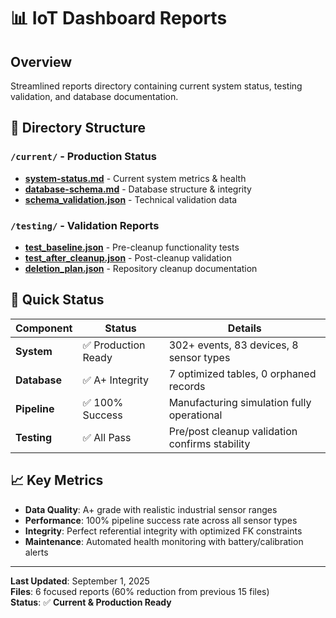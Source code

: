 # 📊 IoT Dashboard Reports

## Overview

Streamlined reports directory containing current system status, testing validation, and database documentation.

## 📁 Directory Structure

### `/current/` - Production Status
- **[system-status.md](current/system-status.md)** - Current system metrics & health
- **[database-schema.md](current/database-schema.md)** - Database structure & integrity  
- **[schema_validation.json](current/schema_validation.json)** - Technical validation data

### `/testing/` - Validation Reports  
- **[test_baseline.json](testing/test_baseline.json)** - Pre-cleanup functionality tests
- **[test_after_cleanup.json](testing/test_after_cleanup.json)** - Post-cleanup validation
- **[deletion_plan.json](testing/deletion_plan.json)** - Repository cleanup documentation

## 🎯 Quick Status

| Component | Status | Details |
|-----------|--------|---------|
| **System** | ✅ Production Ready | 302+ events, 83 devices, 8 sensor types |
| **Database** | ✅ A+ Integrity | 7 optimized tables, 0 orphaned records |
| **Pipeline** | ✅ 100% Success | Manufacturing simulation fully operational |
| **Testing** | ✅ All Pass | Pre/post cleanup validation confirms stability |

## 📈 Key Metrics

- **Data Quality**: A+ grade with realistic industrial sensor ranges
- **Performance**: 100% pipeline success rate across all sensor types
- **Integrity**: Perfect referential integrity with optimized FK constraints
- **Maintenance**: Automated health monitoring with battery/calibration alerts

---
**Last Updated**: September 1, 2025  
**Files**: 6 focused reports (60% reduction from previous 15 files)  
**Status**: ✅ **Current & Production Ready**